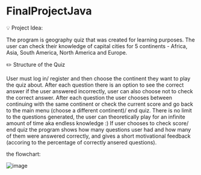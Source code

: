 # FinalProjectJava
💡 Project Idea:

The program is geography quiz that was created for learning purposes. The user can check their knowledge of capital cities for 5 continents - Africa, Asia, South America, North America and Europe.

✏️ Structure of the Quiz

User must log in/ register and then choose the continent they want to play the quiz about. After each question there is an option to see the correct answer if the user answered incorrectly, user can also choose not to check the correct answer. After each question the user chooses between continuing with the same continent or check the current score and go back to the main menu (choose a different continent)/ end quiz. There is no limit to the questions generated, the user can theoretically play for an infinite amount of time aka endless knowledge :) If user chooses to check score/ end quiz the program shows how many questions user had and how many of them were answered correctly, and gives a short motivational feedback (accoring to the percentage of correctly ansered questions).


the flowchart:




![image](https://user-images.githubusercontent.com/122638260/217507911-a6058783-12ea-4b64-97cb-e4eb395f18c9.png)
